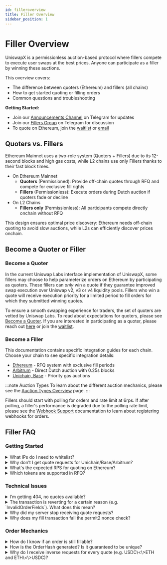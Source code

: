 ```yaml
---
id: filleroverview
title: Filler Overview
sidebar_position: 1
---
```

# Filler Overview
UniswapX is a permissionless auction-based protocol where fillers compete to execute user swaps at the best prices. Anyone can participate as a filler by winning these auctions.

This overview covers:
- The difference between quoters (Ethereum) and fillers (all chains)
- How to get started quoting or filling orders
- Common questions and troubleshooting

**Getting Started:**
- Join our [Announcements Channel](https://t.me/uniswapx_fillers) on Telegram for updates
- Join our [Fillers Group](https://t.me/UniswapXdiscussion) on Telegram for discussion
- To quote on Ethereum, join the [waitlist](https://uniswap.typeform.com/to/UiPDKgY6) or [email](mailto:quoters@uniswap.org)

## Quoters vs. Fillers

Ethereum Mainnet uses a two-role system (Quoters + Fillers) due to its 12-second blocks and high gas costs, while L2 chains use only Fillers thanks to their fast block times.

- On Ethereum Mainnet
    - **Quoters** (Permissioned): Provide off-chain quotes through RFQ and compete for exclusive fill rights
    - **Fillers** (Permissionless): Execute orders during Dutch auction if quoters fade or decline
- On L2 Chains  
    - **Fillers only** (Permissionless): All participants compete directly onchain without RFQ

This design ensures optimal price discovery: Ethereum needs off-chain quoting to avoid slow auctions, while L2s can efficiently discover prices onchain.

## Become a Quoter or Filler

### Become a Quoter
In the current Uniswap Labs interface implementation of UniswapX, some fillers may choose to help parameterize orders on Ethereum by participating as quoters. These fillers can *only* win a quote if they guarantee improved swap execution over Uniswap v2, v3 or v4 liquidity pools. Fillers who win a quote will receive execution priority for a limited period to fill orders for which they submitted winning quotes.

To ensure a smooth swapping experience for traders, the set of quoters are vetted by Uniswap Labs. To read about expectations for quoters, please see [Become a Quoter](docs/contracts/uniswapx/fillers/mainnet/becomeQuoter.md). If you are interested in participating as a quoter, please reach out [here](mailto:quoters@uniswap.org) or join the [waitlist](https://uniswap.typeform.com/to/UiPDKgY6).

### Become a Filler 
This documentation contains specific integration guides for each chain. Choose your chain to see specific integration details:

- [Ethereum](/contracts/uniswapx/fillers/mainnet/createFiller.md) - RFQ system with exclusive fill periods 
- [Arbitrum](/contracts/uniswapx/fillers/arbitrum/arbitrumfiller.md) - Direct Dutch auction with 0.25s blocks  
- [Unichain, Base](/contracts/uniswapx/fillers/priority/priorityorderreactor.md) - Priority gas auctions

:::note Auction Types
To learn about the different auction mechanics, please see the [Auction Types Overview](../03-auction-types.md) page. 
:::

Fillers should start with polling for orders and rate limit at 6rps. If after polling, a filler's performance is degraded due to the polling rate limit, please see the [Webhook Support](contracts/uniswapx/fillers/webhooks.md) documentation to learn about registering webhooks for orders.

## Filler FAQ

### Getting Started
<details>
  <summary>What IPs do I need to whitelist?</summary>

    IPs to whitelist:
    <br/>
    **Beta Test Environment**
    - Quote requests: `3.135.148.114`
    - Order notification webhooks: `3.129.136.245`
    <br/>
    **Production Environment**
    - Quote requests: `3.138.88.28`
    - Order notification webhooks: `3.14.56.90`

</details>

<details>
  <summary>Why don’t I get quote requests for Unichain/Base/Arbitrum?</summary>

    On Ethereum, we use RFQ to accurately parameterize the order which often results in exclusive orders. On L2s, we don’t use RFQ and instead parameterize the auction solely based on the AMM price. As a result, we will only notify fillers of orders that are ready to be executed via the orders API or your registered webhook endpoint. Fill out this [onboarding form](https://forms.gle/FtqVhSinod9fZDNH8) if you would like your endpoint to be notified via webhook, but it is recommended that fillers try polling first and only pursue a webhook as needed. 
    <br/>
    For more information, please see our [Webhook Support Page](./webhooks.md).

</details>

<details>
  <summary>What's the expected RPS for quoting on Ethereum?</summary>

    1 RPS. 

</details>

<details>
  <summary>Which tokens are supported in RFQ?</summary>

    All tokens are supported, except those on the [unsupported token list](https://unsupportedtokens.uniswap.org/). 

</details>

### Technical Issues
<details>
  <summary>I’m getting 404, no quotes available?</summary>

  There are several reasons why you might receive this error:
  
  - **Price Impact**: UniswapX has filters that route trades to the AMM when direct AMM execution would be superior. If the price impact is too high or the benefit of routing through UniswapX isn't significant enough, no quote will be returned for this pair.
  
  - **Order Size**: Very small orders may not be economical to fill through UniswapX due to gas costs. Similarly, extremely large orders might exceed available liquidity from quoters.
  
  - **Response Latency**: If your filler responds but takes longer than 500ms, your quote will be rejected. Ensure your infrastructure can consistently respond within this latency requirement.

</details>

<details>
  <summary>The transaction is reverting for a certain reason (e.g. `InvalidOrderFields`). What does this mean?</summary>

    Check the [KNOWN_ERRORS](https://github.com/Uniswap/sdks/blob/a7fb8d7b8eecdc8a29d386420339da86b0361a77/sdks/uniswapx-sdk/src/utils/OrderQuoter.ts#L70) in the SDK to see what the likely causes are.

</details>

<details>
  <summary>Why did my server stop receiving quote requests?</summary>

    Your server may be temporarily blocked due to our fade-rate monitor. If you win an RFQ but don't fill the order, this counts as a "fade." After too many fades, we temporarily stop sending you RFQs. 
    <br/>
    You'll know you're blocked when quote requests include a `blockUntilTimestamp` field indicating when you'll start receiving requests again.

</details>

<details>
  <summary>Why does my fill transaction fail the permit2 nonce check?</summary>

    A permit2 nonce check failure typically means:
    <br/>
    - The order has already been filled by another filler
    - The user cancelled the order
    - The signature has expired
    <br/>
    Before attempting to fill, verify the order is still valid. See: "How do I know if an order is still fillable?"

</details>

### Order Mechanics

<details>
  <summary>How do I know if an order is still fillable?</summary>

    The simulation using the [UniswapXOrderQuoter](https://github.com/Uniswap/sdks/blob/416793e034dd065fe3310f7c26b75c7255f610bb/sdks/uniswapx-sdk/src/utils/OrderQuoter.ts#L175) will tell you whether the order is still fillable.

</details>

<details>
  <summary>How is the OrderHash generated? Is it guaranteed to be unique?</summary>
    
    OrderHashes are generated from the hash of the witness information from the order, and are thus guarenteed to be cryptographically unique. 

</details>

<details>
  <summary>Why do I receive inverse requests for every quote (e.g. USDC\<\>ETH and ETH\<\>USDC)?</summary>

    We perform two quote requests per actual quote to obfuscate the swappers actual request to reduce the chances of front-running.

</details>



